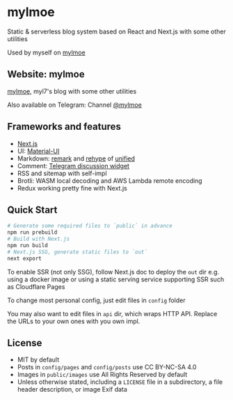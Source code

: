 # mylmoe

Static & serverless blog system based on React and Next.js with some other utilities

Used by myself on [mylmoe](https://myl.moe)

## Website: mylmoe

[mylmoe](https://myl.moe), myl7's blog with some other utilities

Also available on Telegram: Channel [@mylmoe](https://t.me/mylmoe)

## Frameworks and features

- [Next.js](https://nextjs.org/)
- UI: [Material-UI](https://material-ui.com/)
- Markdown: [remark](https://github.com/remarkjs/remark) and [rehype](https://github.com/rehypejs/rehype) of [unified](https://github.com/unifiedjs/unified)
- Comment: [Telegram discussion widget](https://core.telegram.org/widgets/discussion)
- RSS and sitemap with self-impl
- Brotli: WASM local decoding and AWS Lambda remote encoding 
- Redux working pretty fine with Next.js

## Quick Start

```bash
# Generate some required files to `public` in advance
npm run prebuild
# Build with Next.js
npm run build
# Next.js SSG, generate static files to `out`
next export
```

To enable SSR (not only SSG), follow Next.js doc to deploy the `out` dir
e.g. using a docker image or using a static serving service supporting SSR such as Cloudflare Pages

To change most personal config, just edit files in `config` folder

You may also want to edit files in `api` dir, which wraps HTTP API.
Replace the URLs to your own ones with you own impl.

## License

- MIT by default
- Posts in `config/pages` and `config/posts` use CC BY-NC-SA 4.0
- Images in `public/images` use All Rights Reserved by default
- Unless otherwise stated, including a `LICENSE` file in a subdirectory, a file header description, or image Exif data

